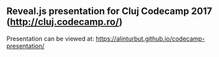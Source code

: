 ## Reveal.js presentation for Cluj Codecamp 2017 (http://cluj.codecamp.ro/)

Presentation can be viewed at: https://alinturbut.github.io/codecamp-presentation/

